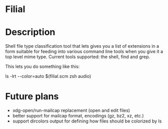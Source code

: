 # Filial

# Description

Shell file type classification tool that lets gives you a list of extensions in
a form suitable for feeding into various command line tools when you give it a
top level mime type. Current tools supported: the shell, find and grep.

This lets you do something like this:

   ls -lrt --color=auto $(filial.scm zsh audio)

# Future plans
* xdg-open/run-mailcap replacement (open and edit files)
* better support for mailcap format, encodings (gz, bz2, xz, etc.)
* support dircolors output for defining how files should be colorized by ls
